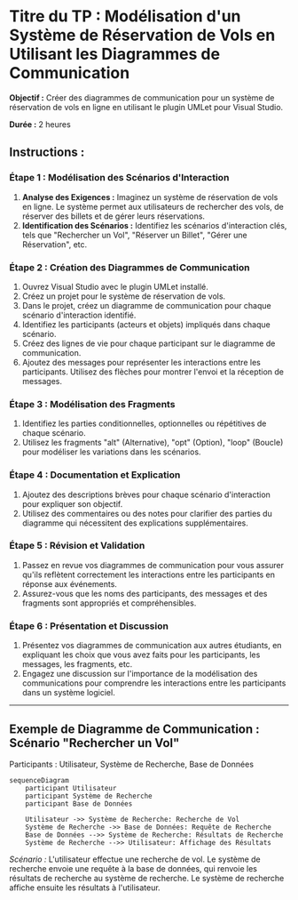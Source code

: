 # Titre du TP : Modélisation d'un Système de Réservation de Vols en Utilisant les Diagrammes de Communication

**Objectif :** Créer des diagrammes de communication pour un système de réservation de vols en ligne en utilisant le plugin UMLet pour Visual Studio.

**Durée :** 2 heures

## Instructions :

### Étape 1 : Modélisation des Scénarios d'Interaction

1. **Analyse des Exigences :** Imaginez un système de réservation de vols en ligne. Le système permet aux utilisateurs de rechercher des vols, de réserver des billets et de gérer leurs réservations.
2. **Identification des Scénarios :** Identifiez les scénarios d'interaction clés, tels que "Rechercher un Vol", "Réserver un Billet", "Gérer une Réservation", etc.

### Étape 2 : Création des Diagrammes de Communication

1. Ouvrez Visual Studio avec le plugin UMLet installé.
2. Créez un projet pour le système de réservation de vols.
3. Dans le projet, créez un diagramme de communication pour chaque scénario d'interaction identifié.
4. Identifiez les participants (acteurs et objets) impliqués dans chaque scénario.
5. Créez des lignes de vie pour chaque participant sur le diagramme de communication.
6. Ajoutez des messages pour représenter les interactions entre les participants. Utilisez des flèches pour montrer l'envoi et la réception de messages.

### Étape 3 : Modélisation des Fragments

1. Identifiez les parties conditionnelles, optionnelles ou répétitives de chaque scénario.
2. Utilisez les fragments "alt" (Alternative), "opt" (Option), "loop" (Boucle) pour modéliser les variations dans les scénarios.

### Étape 4 : Documentation et Explication

1. Ajoutez des descriptions brèves pour chaque scénario d'interaction pour expliquer son objectif.
2. Utilisez des commentaires ou des notes pour clarifier des parties du diagramme qui nécessitent des explications supplémentaires.

### Étape 5 : Révision et Validation

1. Passez en revue vos diagrammes de communication pour vous assurer qu'ils reflètent correctement les interactions entre les participants en réponse aux événements.
2. Assurez-vous que les noms des participants, des messages et des fragments sont appropriés et compréhensibles.

### Étape 6 : Présentation et Discussion

1. Présentez vos diagrammes de communication aux autres étudiants, en expliquant les choix que vous avez faits pour les participants, les messages, les fragments, etc.
2. Engagez une discussion sur l'importance de la modélisation des communications pour comprendre les interactions entre les participants dans un système logiciel.

---

## Exemple de Diagramme de Communication : Scénario "Rechercher un Vol"

Participants : Utilisateur, Système de Recherche, Base de Données

```mermaid
sequenceDiagram
    participant Utilisateur
    participant Système de Recherche
    participant Base de Données

    Utilisateur ->> Système de Recherche: Recherche de Vol
    Système de Recherche ->> Base de Données: Requête de Recherche
    Base de Données -->> Système de Recherche: Résultats de Recherche
    Système de Recherche -->> Utilisateur: Affichage des Résultats
```

*Scénario :* L'utilisateur effectue une recherche de vol. Le système de recherche envoie une requête à la base de données, qui renvoie les résultats de recherche au système de recherche. Le système de recherche affiche ensuite les résultats à l'utilisateur.